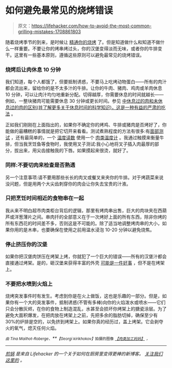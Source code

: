# 如何避免最常见的烧烤错误

> 原文：<https://lifehacker.com/how-to-avoid-the-most-common-grilling-mistakes-1708861803>

随着烧烤季节的到来，是时候让 [精通你的烧烤](https://lifehacker.com/know-how-to-cook-anything-on-the-grill-with-this-infogr-1599262922) 了。但是知道做什么和知道不做什么一样重要。不要让你的烤串烤过头，你的汉堡变得淡而无味，或者你的牛排变干。这里有一些基本原则，遵循这些原则可以避免最常见的烧烤错误。



### **烧烤后让肉休息 10 分钟**

我们知道，每个人都饿了，但要抵制诱惑，不要马上吃烤动物蛋白——所有的肉汁都会流出来，留给你的是不太多汁的牛排。让你的牛肉、猪肉、鸡肉或羊肉休息 10 分钟，可以让肉汁均匀地重新分配。切得越厚，你需要休息的时间就越长——例如，一整块猪肉可能需要休息 30 分钟或更长时间。参见 [中休息过的肉和未休息过的肉的区别(并了解更多关于休息时间的科学知识)，这是一种有益的严肃的吃法](http://www.seriouseats.com/2009/12/how-to-have-juicy-meats-steaks-the-food-lab-the-importance-of-resting-grilling.html) 。

正如我们刚刚在上面指出的，如果你不确定你的烤鸡、牛排或猪肉是否烤好了，你能做的最糟糕的事情就是把它切开来看看。测试煮熟程度的方法有很多:有[面部测试](http://lifehacker.com/check-how-done-your-steaks-are-with-the-face-test-5874801) ，还有最简单的，一个 [温度读数](http://www.foodnetwork.com/recipes/articles/meat-and-poultry-temperature-guide.html) 使用一个 [肉类温度计](http://lifehacker.com/the-thermapen-is-the-last-cooking-thermometer-youll-ev-1470085413) 。我通过触摸来衡量牛排，但当我烹饪鱼等食物时，我使用叉子测试:我小心地将叉子插入肉最厚的部分，拔出来，用尖齿接触我的下唇。如果摸起来很烫，就好了。

### **同样:不要切肉来检查是否熟透**

另一个注意事项:请不要用那些长长的肉叉或餐叉来夹你的牛排。对于烤蔬菜来说没问题，但是用两个大尖齿刺穿你的肉会让你失去宝贵的汁液。

### **只把烹饪时间相近的食物串在一起**

我从来不明白超市肉类柜台背后的逻辑，那里有烤肉串出售，巨大的肉块夹在西葫芦或洋葱薄片之间。串肉扦的全部意义在于一次烤好上面的所有东西，除非你烤的所有东西花的时间差不多，否则这是不可能的。除了适当地调整烤肉串的大小，如果你用的是木串，也要确保在使用之前用温水浸泡 10-20 分钟以避免烧焦。

### **停止挤压你的汉堡**

如果你把汉堡肉饼压在烤架上烤，你就犯了一个巨大的错误——所有的汉堡汁都会直接通过烤架。是的，砸汉堡来获得丰富的外壳 [可能是一件好事](https://lifehacker.com/smash-your-burgers-the-correct-way-5944205) ，但不是在烤架上。

### 不要把水喷到火焰上

烧烤突发事件时有发生。考虑到你是在火上做饭，这也是乐趣的一部分。但是，如果你有一个大的突发事件，抵制诱惑(不管有多棒)向你的火焰泼水或喷水——它们只会分散灰烬，在你的食物上制造混乱，水甚至会损坏你烤架上的搪瓷涂层。为了避免大面积爆发，在把肉放在烤架上之前，先把多余的脂肪切掉，确保至少有 30%的炉排是空的，以免挤到烤架上。如果你真的经历过，盖上烤架。它会剥夺火的氧气，熄灭任何火焰。

*<small>由 Tina Mailhot-Roberge、</small>**<small>【Georgi kirikhokov】</small>*<small>拍摄的图像</small> [*<small>【肉类加工妈妈】</small>*](https://www.flickr.com/photos/mealmakeovermoms/3781193659/) *<small>，</small>*

* * *

[*煎锅*](http://skillet.lifehacker.com) *是来自 Lifehacker 的一个关于如何在厨房里变得更棒的新博客。* [*关注我们这里的*](http://www.twitter.com/skilletLH) *。*